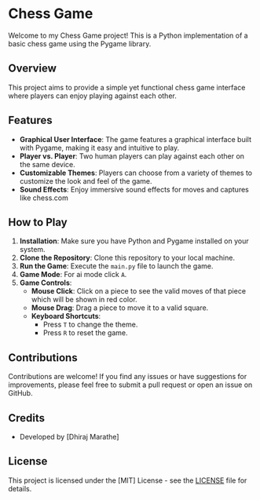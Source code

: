 # Chess Game

Welcome to my Chess Game project! This is a Python implementation of a basic chess game using the Pygame library.

## Overview

This project aims to provide a simple yet functional chess game interface where players can enjoy playing against each other.

## Features

- **Graphical User Interface**: The game features a graphical interface built with Pygame, making it easy and intuitive to play.
- **Player vs. Player**: Two human players can play against each other on the same device.
- **Customizable Themes**: Players can choose from a variety of themes to customize the look and feel of the game.
- **Sound Effects**: Enjoy immersive sound effects for moves and captures like chess.com

## How to Play

1. **Installation**: Make sure you have Python and Pygame installed on your system.
2. **Clone the Repository**: Clone this repository to your local machine.
3. **Run the Game**: Execute the `main.py` file to launch the game.
4. **Game Mode**: For ai mode click `A`.
5. **Game Controls**:
   - **Mouse Click**: Click on a piece to see the valid moves of that piece which will be shown in red color.
   - **Mouse Drag**: Drag a piece to move it to a valid square.
   - **Keyboard Shortcuts**:
     - Press `T` to change the theme.
     - Press `R` to reset the game.

## Contributions

Contributions are welcome! If you find any issues or have suggestions for improvements, please feel free to submit a pull request or open an issue on GitHub.

## Credits

- Developed by [Dhiraj Marathe]

## License

This project is licensed under the [MIT] License - see the [LICENSE](LICENSE) file for details.
